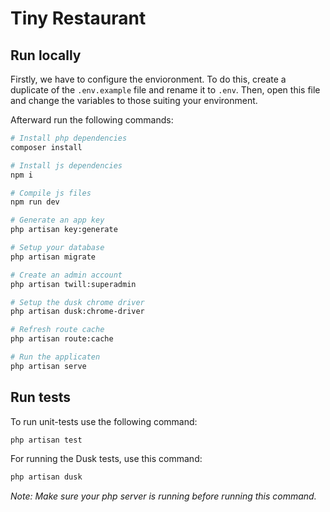 # Tiny Restaurant

## Run locally

Firstly, we have to configure the envioronment. To do this, create a duplicate of the `.env.example` file and rename it to `.env`. Then, open this file and change the variables to those suiting your environment.

Afterward run the following commands:

```bash
# Install php dependencies
composer install

# Install js dependencies
npm i

# Compile js files
npm run dev

# Generate an app key
php artisan key:generate

# Setup your database
php artisan migrate

# Create an admin account
php artisan twill:superadmin

# Setup the dusk chrome driver
php artisan dusk:chrome-driver

# Refresh route cache
php artisan route:cache

# Run the applicaten
php artisan serve
```

## Run tests

To run unit-tests use the following command:

```bash
php artisan test
```

For running the Dusk tests, use this command:

```bash
php artisan dusk
```

_Note: Make sure your php server is running before running this command._
